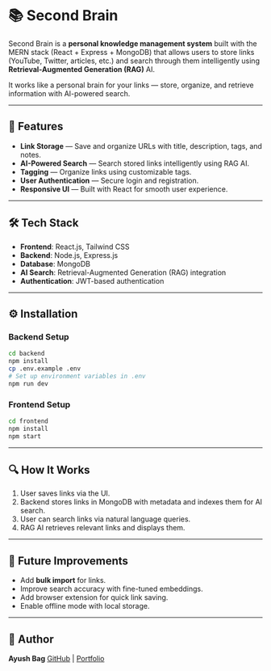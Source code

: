 # 📚 Second Brain

Second Brain is a **personal knowledge management system** built with the MERN stack (React + Express + MongoDB) that allows users to store links (YouTube, Twitter, articles, etc.) and search through them intelligently using **Retrieval-Augmented Generation (RAG)** AI.

It works like a personal brain for your links — store, organize, and retrieve information with AI-powered search.

---

## 🚀 Features

* **Link Storage** — Save and organize URLs with title, description, tags, and notes.
* **AI-Powered Search** — Search stored links intelligently using RAG AI.
* **Tagging** — Organize links using customizable tags.
* **User Authentication** — Secure login and registration.
* **Responsive UI** — Built with React for smooth user experience.

---

## 🛠 Tech Stack

* **Frontend**: React.js, Tailwind CSS
* **Backend**: Node.js, Express.js
* **Database**: MongoDB
* **AI Search**: Retrieval-Augmented Generation (RAG) integration
* **Authentication**: JWT-based authentication

---

## ⚙️ Installation

### Backend Setup

```bash
cd backend
npm install
cp .env.example .env
# Set up environment variables in .env
npm run dev
```

### Frontend Setup

```bash
cd frontend
npm install
npm start
```

---

## 🔍 How It Works

1. User saves links via the UI.
2. Backend stores links in MongoDB with metadata and indexes them for AI search.
3. User can search links via natural language queries.
4. RAG AI retrieves relevant links and displays them.

---

## 📌 Future Improvements

* Add **bulk import** for links.
* Improve search accuracy with fine-tuned embeddings.
* Add browser extension for quick link saving.
* Enable offline mode with local storage.

---

## 👤 Author

**Ayush Bag**
[GitHub](https://github.com/ayushbag) | [Portfolio](#)
